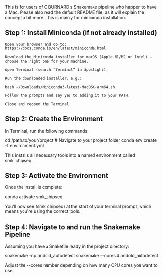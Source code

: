 This is for users of C BURNARD's Snakemake pipeline who happen to have a Mac. Please also read the default README file, as it will explain the concept a bit more. This is mainly for miniconda installation.

## Step 1: Install Miniconda (if not already installed)

    Open your browser and go to: https://docs.conda.io/en/latest/miniconda.html

    Download the Miniconda installer for macOS (Apple M1/M2 or Intel) — choose the right one for your machine.

    Open Terminal (search “Terminal” in Spotlight).

    Run the downloaded installer, e.g.:

    bash ~/Downloads/Miniconda3-latest-MacOSX-arm64.sh

    Follow the prompts and say yes to adding it to your PATH.

    Close and reopen the Terminal.

## Step 2: Create the Environment

In Terminal, run the following commands:

cd /path/to/your/project   # Navigate to your project folder
conda env create -f environment.yml

This installs all necessary tools into a named environment called smk_chipseq.


## Step 3: Activate the Environment

Once the install is complete:

conda activate smk_chipseq

You’ll now see (smk_chipseq) at the start of your terminal prompt, which means you're using the correct tools.


## Step 4: Navigate to and run the Snakemake Pipeline

Assuming you have a Snakefile ready in the project directory:

snakemake -np andold_autodetect
snakemake --cores 4 andold_autodetect

Adjust the --cores number depending on how many CPU cores you want to use.
